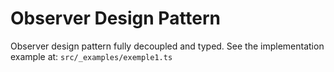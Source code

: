 # Observer Design Pattern

Observer design pattern fully decoupled and typed. See the implementation example at: ```src/_examples/exemple1.ts```
